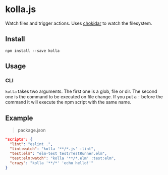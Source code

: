 # kolla.js

Watch files and trigger actions. Uses [chokidar](https://github.com/paulmillr/chokidar) to watch the filesystem.

## Install

`npm install --save kolla`

## Usage

### CLI

`kolla` takes two arguments. The first one is a glob, file or dir. The second one is the command to be executed on file change. If you put a `:` before the command it will execute the npm script with the same name.

## Example

> package.json

```json
"scripts": {
  "lint": "eslint .",
  "lint:watch": "kolla '**/*.js' :lint",
  "test:elm": "elm-test test/TestRunner.elm",
  "test:elm:watch": "kolla '**/*.elm' :test:elm",
  "crazy": "kolla '**/*' 'echo hello!'"
}
```
